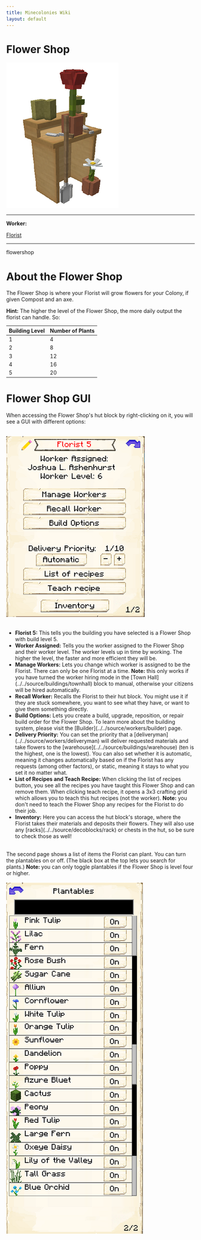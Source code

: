```yaml
---
title: Minecolonies Wiki
layout: default
---
```

# Flower Shop

<div class="infobox box text-center">
    <img src="../../assets/images/buildings/flowershop.png" alt="Flowershop's Hut" />
    <hr />
    <div class="row section-text text-left">
        <div class="col">
        <p><strong>Worker:</strong></p>
        </div>
        <div class="col">
        <p><a href="../workers/florist">Florist</a></p>
        </div>
    </div>
    <hr />
    <recipe>flowershop</recipe>
</div>

# About the Flower Shop

The Flower Shop is where your Florist will grow flowers for your Colony, if given Compost and an axe.

**Hint:** The higher the level of the Flower Shop, the more daily output the florist can handle. So:

| Building Level | Number of Plants |
| ----- | ----- |
| 1 | 4  |
| 2 | 8  |
| 3 | 12 |
| 4 | 16 |
| 5 | 20 |

# Flower Shop GUI

When accessing the Flower Shop's hut block by right-clicking on it, you will see a GUI with different options:

<br>
<div class="row">
  <div class="col-sm-12 col-md">
    <img src="../../assets/images/gui/flowershopgui1.png" class="img-fluid mx-auto" alt="Crusher GUI">
  </div>
  <div class="col-sm-12 col-md">
  <br>
    <ul>
      <li><strong>Florist 5:</strong> This tells you the building you have selected is a Flower Shop with build level 5.</li>
      <li><strong>Worker Assigned:</strong> Tells you the worker assigned to the Flower Shop and their worker level. The worker levels up in time by working. The higher the level, the faster and more efficient they will be.</li>
      <li><strong>Manage Workers:</strong> Lets you change which worker is assigned to be the Florist. There can only be one Florist at a time. <b>Note:</b> this only works if you have turned the worker hiring mode in the [Town Hall](../../source/buildings/townhall) block to manual, otherwise your citizens will be hired automatically.</li>
      <li><strong>Recall Worker:</strong> Recalls the Florist to their hut block. You might use it if they are stuck somewhere, you want to see what they have, or want to give them something directly.</li>
      <li><strong>Build Options:</strong> Lets you create a build, upgrade, reposition, or repair build order for the Flower Shop. To learn more about the building system, please visit the [Builder](../../source/workers/builder) page.</li>
      <li><strong>Delivery Priority:</strong> You can set the priority that a [deliveryman](../../source/workers/deliveryman) will deliver requested materials and take flowers to the [warehouse](../../source/buildings/warehouse) (ten is the highest, one is the lowest). You can also set whether it is automatic, meaning it changes automatically based on if the Florist has any requests (among other factors), or static, meaning it stays to what you set it no matter what.</li>
      <li><strong>List of Recipes and Teach Recipe:</strong> When clicking the list of recipes button, you see all the recipes you have taught this Flower Shop and can remove them. When clicking teach recipe, it opens a 3x3 crafting grid which allows you to teach this hut recipes (not the worker). <b>Note:</b> you don't need to teach the Flower Shop any recipes for the Florist to do their job.</li>
      <li><strong>Inventory:</strong> Here you can access the hut block's storage, where the Florist takes their materials and deposits their flowers. They will also use any [racks](../../source/decoblocks/rack) or chests in the hut, so be sure to check those as well!</li>
    </ul>
  </div>
</div>
<br>
The second page shows a list of items the Florist can plant. You can turn the plantables on or off. (The black box at the top lets you search for plants.) <b>Note: </b>you can only toggle plantables if the Flower Shop is level four or higher.
<br><br>

<div class="row">
  <div class="col-sm-12 col-md">
    <img src="../../assets/images/gui/flowershopgui2.png" class="img-fluid mx-auto" alt="Crusher GUI">
  </div>
</div>
